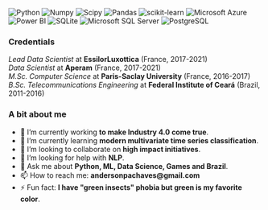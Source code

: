 <img alt="Python" src="https://img.shields.io/badge/Python-FFD43B?logo=python&amp;logoColor=306998&amp;style=flat"> <img alt="Numpy" src="https://img.shields.io/badge/Numpy-013243?logo=numpy&amp;logoColor=white&amp;style=flat"> <img alt="Scipy" src="https://img.shields.io/badge/Scipy-8CAAE6?logo=scipy&amp;logoColor=black&amp;style=flat"> <img alt="Pandas" src="https://img.shields.io/badge/Pandas-150458?logo=pandas&amp;logoColor=white&amp;style=flat"> <img alt="scikit-learn" src="https://img.shields.io/badge/scikit learn-F7931E?logo=scikit-learn&amp;logoColor=336791&amp;style=flat"> <img alt="Microsoft Azure" src="https://img.shields.io/badge/Azure-0089D6?logo=microsoft-azure&amp;logoColor=336791&amp;style=flat"> <img alt="Power BI" src="https://img.shields.io/badge/Power BI-F2C811?logo=power-bi&amp;logoColor=black&amp;style=flat"> <img alt="SQLite" src="https://img.shields.io/badge/SQLite-003B57?logo=sqlite&amp;logoColor=white&amp;style=flat"> <img alt="Microsoft SQL Server" src="https://img.shields.io/badge/SQL Server-CC2927?logo=microsoft-sql-server&amp;logoColor=black&amp;style=flat"> <img alt="PostgreSQL" src="https://img.shields.io/badge/PostgreSQL-336791?logo=postgresql&amp;logoColor=white&amp;style=flat">

### Credentials
_Lead Data Scientist_ at __EssilorLuxottica__ (France, 2017-2021)  
_Data Scientist_ at __Aperam__ (France, 2017-2021)  
_M.Sc. Computer Science_ at __Paris-Saclay University__ (France, 2016-2017)  
_B.Sc. Telecommunications Engineering_ at __Federal Institute of Ceará__ (Brazil, 2011-2016)   

### A bit about me
- 🔭 I’m currently working __to make Industry 4.0 come true__.
- 🌱 I’m currently learning __modern multivariate time series classification__.
- 👯 I’m looking to collaborate on __high impact initiatives__.
- 🤔 I’m looking for help with __NLP__.
- 💬 Ask me about __Python, ML, Data Science, Games and Brazil__.
- 📫 How to reach me: __andersonpachaves@gmail.com__
- ⚡ Fun fact: __I have "green insects" phobia but green is my favorite color__.

<!--
**apachaves/apachaves** is a ✨ _special_ ✨ repository because its `README.md` (this file) appears on your GitHub profile.
-->

